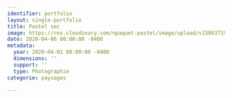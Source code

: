 ```yaml
---
identifier: portfolio
layout: single-portfolio
title: Pastel sec
image: https://res.cloudinary.com/npaquet-pastel/image/upload/v1586371904/_DSC1004_1_uhckcg.jpg
date: 2020-04-06 00:00:00 -0400
metadata:
  year: 2020-04-01 00:00:00 -0400
  dimensions: ''
  support: ''
  type: Photographie
categorie: paysages

---
```

